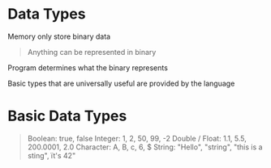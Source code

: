 # Data Types

Memory only store binary data

> Anything can be represented in binary

Program determines what the binary represents

Basic types that are universally useful are provided by the language

# Basic Data Types

> Boolean: true, false
> Integer: 1, 2, 50, 99, -2
> Double / Float: 1.1, 5.5, 200.0001, 2.0
> Character: A, B, c, 6, $
> String: "Hello", "string", "this is a sting", ït's 42"
